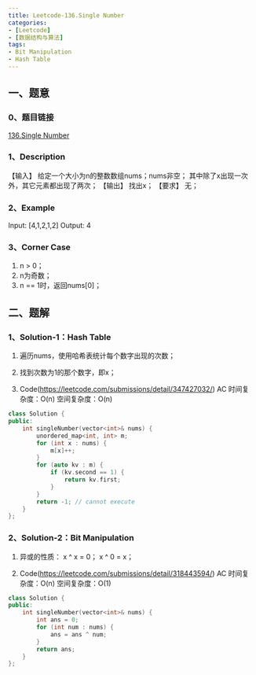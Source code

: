 ```yaml
---
title: Leetcode-136.Single Number
categories: 
- [Leetcode]
- [数据结构与算法]
tags: 
- Bit Manipulation
- Hash Table
---
```


## 一、题意

### 0、题目链接
[136.Single Number](https://leetcode.com/problems/single-number/)

### 1、Description
【输入】
给定一个大小为n的整数数组nums；nums非空；
其中除了x出现一次外，其它元素都出现了两次；
【输出】
找出x；
【要求】
无；

### 2、Example
Input: [4,1,2,1,2]
Output: 4

<!-- more -->

### 3、Corner Case
1. n > 0；
2. n为奇数；
3. n == 1时，返回nums[0]；

## 二、题解

### 1、Solution-1：Hash Table
1. 遍历nums，使用哈希表统计每个数字出现的次数；

2. 找到次数为1的那个数字，即x；

3. Code(https://leetcode.com/submissions/detail/347427032/)
AC
时间复杂度：O(n)
空间复杂度：O(n)
```C++
class Solution {
public:
    int singleNumber(vector<int>& nums) {
        unordered_map<int, int> m;
        for (int x : nums) {
            m[x]++;
        }
        for (auto kv : m) {
            if (kv.second == 1) {
                return kv.first;
            }
        }
        return -1; // cannot execute
    }
};
```

### 2、Solution-2：Bit Manipulation
1. 异或的性质：
x ^ x = 0；
x ^ 0 = x；

2. Code(https://leetcode.com/submissions/detail/318443594/)
AC
时间复杂度：O(n)
空间复杂度：O(1)
```C++
class Solution {
public:
    int singleNumber(vector<int>& nums) {
        int ans = 0;
        for (int num : nums) {
            ans = ans ^ num;
        }
        return ans;
    }
};
```